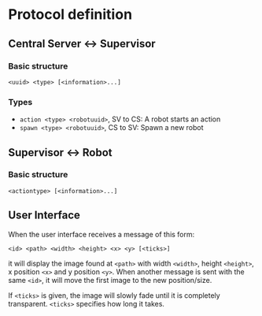 # Protocol definition

## Central Server <-> Supervisor

### Basic structure

```
<uuid> <type> [<information>...]
```

### Types

* `action <type> <robotuuid>`, SV to CS: A robot starts an action
* `spawn <type> <robotuuid>`, CS to SV: Spawn a new robot

## Supervisor <-> Robot

### Basic structure

```
<actiontype> [<information>...]
```

## User Interface

When the user interface receives a message of this form:

```
<id> <path> <width> <height> <x> <y> [<ticks>]
```

it will display the image found at `<path>` with width `<width>`, height
`<height>`, x position `<x>` and y position `<y>`. When another message is sent
with the same `<id>`, it will move the first image to the new position/size.

If `<ticks>` is given, the image will slowly fade until it is completely
transparent. `<ticks>` specifies how long it takes.
